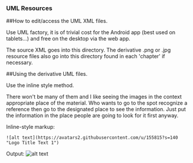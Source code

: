 ### UML Resources

##How to edit/access the UML XML files.

Use UML factory, it is of trivial cost for the Android app (best used on tablets...) and free on the desktop via the web app.

The source XML goes into this directory.
The derivative .png or .jpg resource files also go into this directory found in each 'chapter' if necessary.

##Using the derivative UML files.

Use the inline style method.

There won't be many of them and I like seeing the images in the context appropriate place of the material.
Who wants to go to the spot recognize a reference then go to the designated place to see the information.
Just put the information in the place people are going to look for it first anyway.

Inline-style markup:

```![alt text](https://avatars2.githubusercontent.com/u/155815?s=140 "Logo Title Text 1")```

Output:
![alt text](https://avatars2.githubusercontent.com/u/155815?s=140 "Logo Title Text 1")
